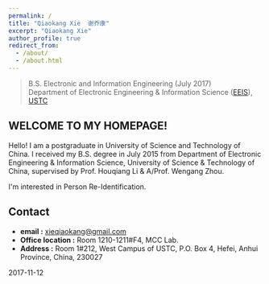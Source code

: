 ```yaml
---
permalink: /
title: "Qiaokang Xie  谢乔康"
excerpt: "Qiaokang Xie"
author_profile: true
redirect_from:
  - /about/
  - /about.html
---
```


>B.S. Electronic and Information Engineering (July 2017) <br>
>Department of Electronic Engineering & Information Science ([EEIS](http://eeis.ustc.edu.cn/)), [USTC](http://www.ustc.edu.cn/)

## WELCOME TO MY HOMEPAGE!

Hello! I am a postgraduate in University of Science and Technology of China. I received my B.S. degree in July 2015 from Department of Electronic Engineering & Information Science, University of Science & Technology of China, supervised by Prof. Houqiang Li & A/Prof. Wengang Zhou.

I'm interested in Person Re-Identification.

## Contact
- **email :** xieqiaokang@gmail.com
- **Office location :**  Room 1210-1211#F4, MCC Lab.
- **Address :** Room 1#212, West Campus of USTC, P.O. Box 4, Hefei, Anhui Province, China, 230027

2017-11-12
